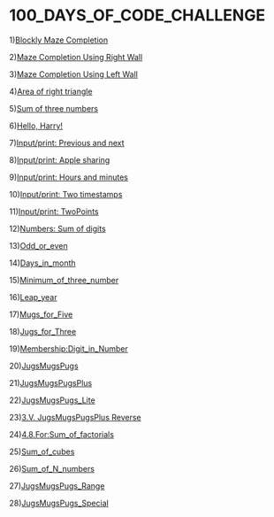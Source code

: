 # 100_DAYS_OF_CODE_CHALLENGE

1)[Blockly Maze Completion](Level10.md)

2)[Maze Completion Using Right Wall](HugRight.md)

3)[Maze Completion Using Left Wall](HugLeft.md)

4)[Area of right triangle](Area_of_right_triangle.md)

5)[Sum of three numbers](Sum_of_three_numbers.md)

6)[Hello, Harry!](Hello,Harry!.md)

7)[Input/print: Previous and next](Previous_and_next.md)

8)[Input/print: Apple sharing](Apple_sharing.md)

9)[Input/print: Hours and minutes](Hours_and_minutes.md)

10)[Input/print: Two timestamps](Two_timestamps.md)

11)[Input/print: TwoPoints](TwoPoints.md)

12)[Numbers: Sum of digits](Sum_of_digits.md)

13)[Odd_or_even](Odd_or_even.md)

14)[Days_in_month](Days_in_month.md)

15)[Minimum_of_three_number](Minimum_of_three_number.md)

16)[Leap_year](Leap_year.md)

17)[Mugs_for_Five](Mugs_for_Five.md)

18)[Jugs_for_Three](Jugs_for_Three.md)

19)[Membership:Digit_in_Number](Digit_in_Number.md)

20)[JugsMugsPugs](JugsMugsPugs.md)

21)[JugsMugsPugsPlus](JugsMugsPugsPlus.md)

22)[JugsMugsPugs_Lite](JugsMugsPugs_Lite.md)

23)[3.V. JugsMugsPugsPlus Reverse](JugsMugsPugsPlusReverse.md)

24)[4.8.For:Sum_of_factorials](Sum_of_factorials.md)

25)[Sum_of_cubes](Sum_of_cubes.md)

26)[Sum_of_N_numbers](Sum_of_N_numbers.md)

27)[JugsMugsPugs_Range](JugsMugsPugs_Range.md)

28)[JugsMugsPugs_Special](JugsMugsPugs_Special.md)




